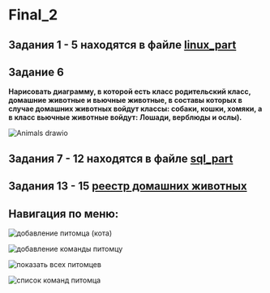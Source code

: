 # Final_2

## Задания 1 - 5 находятся в файле [linux_part](https://github.com/Natalia-Orlova/Final_2/blob/main/linux_part.pdf)

## Задание 6 
**Нарисовать диаграмму, в которой есть класс родительский класс, домашние
животные и вьючные животные, в составы которых в случае домашних
животных войдут классы: собаки, кошки, хомяки, а в класс вьючные животные
войдут: Лошади, верблюды и ослы).**

![Animals drawio](https://github.com/Natalia-Orlova/Final_2/assets/109914840/22d9dd81-55fb-4240-a9af-1b910377bb84)

## Задания 7 - 12 находятся в файле [sql_part](https://github.com/Natalia-Orlova/Final_2/blob/main/sql_part.sql)

## Задания 13 - 15 [реестр домашних животных](https://github.com/Natalia-Orlova/Final_2/tree/main/src/main/java)

## Навигация по меню:

![добавление питомца (кота)](https://github.com/Natalia-Orlova/Final_2/assets/109914840/51d4bd9f-0f65-4339-b167-b47549ce0ae7)

![добавление команды питомцу](https://github.com/Natalia-Orlova/Final_2/assets/109914840/8d21adc7-b123-4d8e-83ee-927b9ad1fea5)

![показать всех питомцев](https://github.com/Natalia-Orlova/Final_2/assets/109914840/b8041c29-6a4d-4c3f-9ba5-a8f41a6251ea)

![список команд питомца](https://github.com/Natalia-Orlova/Final_2/assets/109914840/93e89062-e46f-4164-9b66-6622b453cfaa)

